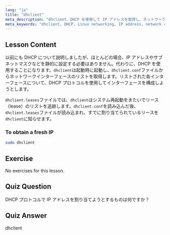 ```yaml
---
lang: "ja"
title: "dhclient"
meta_description: "dhclient、DHCP を使用して IP アドレスを取得し、ネットワークリースを管理する方法について学びます。dhclient.conf および dhclient.leases ファイルについて理解します。Linux 初心者向けガイド。"
meta_keywords: "dhclient, DHCP, Linux networking, IP address, network configuration, Linux tutorial, beginner guide"
---
```


## Lesson Content

以前にも DHCP について説明しましたが、ほとんどの場合、IP アドレスやサブネットマスクなどを静的に設定する必要はありません。代わりに、DHCP を使用することになります。`dhclient`は起動時に起動し、`dhclient.conf`ファイルからネットワークインターフェースのリストを取得します。リストされた各インターフェースについて、DHCP プロトコルを使用してインターフェースを構成しようとします。

`dhclient.leases`ファイルでは、`dhclient`はシステム再起動をまたいでリース（lease）のリストを追跡します。`dhclient.conf`を読み込んだ後、`dhclient.leases`ファイルが読み込まれ、すでに割り当てられているリースを`dhclient`に知らせます。

### To obtain a fresh IP

```bash
sudo dhclient
```

## Exercise

No exercises for this lesson.

## Quiz Question

DHCP プロトコルで IP アドレスを割り当てようとするものは何ですか？

## Quiz Answer

dhclient
